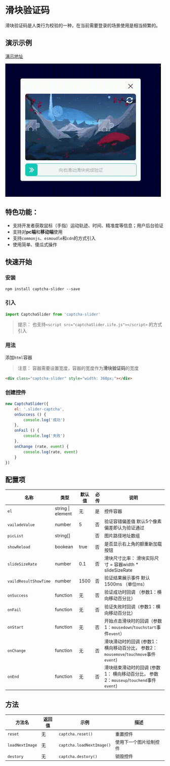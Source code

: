 # 滑块验证码

滑块验证码是人类行为校验的一种，在当前需要登录的场景使用是相当频繁的。
## 演示示例

[演示地址](http://121.5.230.70:8080/captcha-slider/)

![20221029_181937](images/20221029_181937.gif)

## 特色功能：

* 支持开发者获取鼠标（手指）运动轨迹、时间、精准度等信息；用户后台验证
* 支持对**pc端**和**移动端**使用
* 支持`commonjs`、`esmoudle`和`cdn`的方式引入
* 使用简单、傻瓜式操作

## 快速开始

### 安装

```shell	
npm install captcha-slider --save
```

### 引入

```js
import CaptchaSlider from 'captcha-slider'

```
> 提示： 也支持`<script src="captchaSlider.iife.js"></script>` 的方式引入


### 用法

添加`html`容器

> 注意： 容器需要设置宽度，容器的宽度作为**滑块验证码**的宽度

```html
<div class="captcha-slider" style="width: 360px;"></div>
```

### 创建控件

```js
new CaptchaSlider({
    el: '.slider-captcha',
    onSuccess () {
        console.log('成功')
    },
    onFail () {
        console.log('失败')
    },
    onChange (rate, event) {
        console.log(rate, event)
    }
})
```



## 配置项

| 名称                | 类型              | 默认值 | 必传 | 说明                                                         |
| ------------------- | ----------------- | ------ | ---- | ------------------------------------------------------------ |
| `el`                | string \| element | 无     | 是   | 控件容器                                                     |
| `vailadeValue`        | number            | 5      | 否   | 验证容错偏差值 默认5个像素偏差即认为验证通过                 |
| `picList`             | string[]          |        | 否   | 图片路径地址数组                                             |
| `showReload`          | bookean           | true   | 否   | 是否显示右上角的额重新加载按钮                               |
| `slideSizeRate`       | number            | 0.1    | 否   | 滑块尺寸比率： 滑块实际尺寸 = 容器width * slideSizeRate      |
| `vaildResultShowTime` | number            | 1500   | 否   | 验证结果展示事件 默认1500ms （单位ms）                       |
| `onSuccess`           | function          | 无     | 否   | 验证成功时回调 （参数1：横向移动百分比）                     |
| `onFail`              | function          | 无     | 否   | 验证失败时回调（参数1：横向移动百分比）                      |
| `onStart`             | function          | 无     | 否   | 开始点击滑块时的回调（参数1：`mousedown`/`touchstart`事件`event`） |
| `onChange`            | function          | 无     | 否   | 滑块滑动时的回调 (参数1： 横向移动百分比， 参数2：`mousemove`/`touchmove`事件`event`) |
| `onEnd`               | function          | 无     | 否   | 滑块结束滑动时的回调 (参数1： 横向移动百分比， 参数2：`mouseup`/`touchend`事件`event`) |

## 方法

| 方法名        | 返回值 | 示例                    | 描述                   |
| ------------- | ------ | ----------------------- | ---------------------- |
| `reset`         | 无     | `captcha.reset()`         | 重置控件               |
| `loadNextImage` | 无     | `captcha.loadNextImage()` | 使用下一个图片绘制控件 |
| `destory`       | 无     | `captcha.destory()`       | 销毁控件               |

